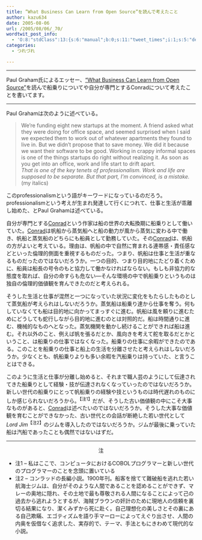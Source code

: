 ```yaml
---
title: ”What Business Can Learn from Open Source”を読んで考えたこと
author: kazu634
date: 2005-08-06
url: /2005/08/06/_70/
wordtwit_post_info:
  - 'O:8:"stdClass":13:{s:6:"manual";b:0;s:11:"tweet_times";i:1;s:5:"delay";i:0;s:7:"enabled";i:1;s:10:"separation";s:2:"60";s:7:"version";s:3:"3.7";s:14:"tweet_template";b:0;s:6:"status";i:2;s:6:"result";a:0:{}s:13:"tweet_counter";i:2;s:13:"tweet_log_ids";a:1:{i:0;i:1913;}s:9:"hash_tags";a:0:{}s:8:"accounts";a:1:{i:0;s:7:"kazu634";}}'
categories:
  - つれづれ

---
```

<div class="section">
<hr />
  
<p>
    Paul Graham氏によるエッセー、<a href="http://www.paulgraham.com/opensource.html" onclick="__gaTracker('send', 'event', 'outbound-article', 'http://www.paulgraham.com/opensource.html', '&#8220;What Business Can Learn from Open Source&#8221;');" target="blank">&#8220;What Business Can Learn from Open Source&#8221;</a>を読んで船乗りについてや自分が専門とするConradについて考えたことを書いてます。
</p>
  
<hr />
</p> 
  
<p>
    Paul Grahamは次のように述べている。
</p>
  
<p>
<blockquote>
      We&#8217;re funding eight new startups at the moment. A friend asked what they were doing for office space, and seemed surprised when I said we expected them to work out of whatever apartments they found to live in. But we didn&#8217;t propose that to save money. We did it because we want their software to be good. Working in crappy informal spaces is one of the things startups do right without realizing it. As soon as you get into an office, work and life start to drift apart. <br /><i>That is one of the key tenets of professionalism. Work and life are supposed to be separate. But that part, I&#8217;m convinced, is a mistake.</i> (my italics) </p>
</blockquote>
    
<p>
      このprofessionalismという語がキーワードになっているのだろう。professionalismという考えが生まれ発達して行くにつれて、仕事と生活が乖離し始めた、とPaul Grahamは述べている。
</p>
</p></p> 
  
<p>
    自分が専門とする<a href="http://ja.wikipedia.org/wiki/%E3%82%B3%E3%83%B3%E3%83%A9%E3%83%83%E3%83%89" onclick="__gaTracker('send', 'event', 'outbound-article', 'http://ja.wikipedia.org/wiki/%E3%82%B3%E3%83%B3%E3%83%A9%E3%83%83%E3%83%89', 'Conrad');" target="blank">Conrad</a>という作家は船の世界の大転換期に船乗りとして働いていた。<a href="http://ja.wikipedia.org/wiki/%E3%82%B3%E3%83%B3%E3%83%A9%E3%83%83%E3%83%89" onclick="__gaTracker('send', 'event', 'outbound-article', 'http://ja.wikipedia.org/wiki/%E3%82%B3%E3%83%B3%E3%83%A9%E3%83%83%E3%83%89', 'Conrad');" target="blank">Conrad</a>は帆船から蒸気船へと船の動力が風から蒸気に変わる中で働き、帆船と蒸気船のどちらにも船員として勤務していた。その<a href="http://ja.wikipedia.org/wiki/%E3%82%B3%E3%83%B3%E3%83%A9%E3%83%83%E3%83%89" onclick="__gaTracker('send', 'event', 'outbound-article', 'http://ja.wikipedia.org/wiki/%E3%82%B3%E3%83%B3%E3%83%A9%E3%83%83%E3%83%89', 'Conrad');" target="blank">Conrad</a>は、帆船の方がよいと考えている。理由は、帆船の中で自然に育まれる連帯感・責任感などといった倫理的側面を重視するものだった。つまり、帆船は仕事と生活が重なるものだったのではないだろうか。一つの目的、つまり目的地にたどり着くために、船員は船長の号令のもと協力して働かなければならない。もしも非協力的な態度を取れば、自分の命すらも危ない―そんな環境の中で帆船乗りというものは独自の倫理的価値観を育んできたのだと考えられる。
</p></p> 
  
<p>
    そうした生活と仕事が混然と一つになっていた状況に変化をもたらしたものとして蒸気船が考えられはしないだろうか。蒸気船は船乗り達から仕事を奪う。何もしていなくても船は目的地に向かってまっすぐに進む。帆船は風を頼りに進むためにどうしても蛇行しながら目的地に進むのとは対照的だ。船は時間通りに進む、機械的なものへとなった。蒸気機関を動かし続けることができれば船は進む。それ以外のこと、例えば帆を張るだとか、風向きを考えて舵を取るだとかということ、は船乗りの仕事ではなくなった。船乗りの仕事に余暇ができたのである。このことを船乗りの仕事と船上の生活を分離させたと考えられはしないだろうか。少なくとも、帆船乗りよりも多い余暇を汽船乗りは持っていた、と言うことはできる。
</p></p> 
  
<p>
    このように生活と仕事が分離し始めると、それまで職人芸のようにして伝達されてきた船乗りとして経験・技が伝達されなくなっていったのではないだろうか。新しい世代の船乗りにとって帆船乗りの経験や技というものは時代遅れのものにしか感じられないだろうから。<sup>【注1】</sup>だが、そうした古い価値観の中にこそ大事なものがあると、<a href="http://ja.wikipedia.org/wiki/%E3%82%B3%E3%83%B3%E3%83%A9%E3%83%83%E3%83%89" onclick="__gaTracker('send', 'event', 'outbound-article', 'http://ja.wikipedia.org/wiki/%E3%82%B3%E3%83%B3%E3%83%A9%E3%83%83%E3%83%89', 'Conrad');" target="blank">Conrad</a>は述べたいのではないだろうか。そうした大事な価値観を育むことができなかった、古い世代との会話が断絶した若い世代として<i>Lord Jim</i><sup>【注2】</sup>のジムを導入したのではないだろうか。ジムが最後に乗っていた船は汽船であったことも偶然ではないはずだ。
</p>
  
<hr />
  
<p>
<center>
      注
</center>
</p>
  
<ul>
<li>
      注1 &#8211; 私はここで、コンピュータにおけるCOBOLプログラマーと新しい世代のプログラマーのことを念頭に置いている
</li>
<li>
      注2 &#8211; コンラッドの長編小説。1900年刊。船客を捨てて難破船を逃れた若い航海士ジムは、自分がそのような人間であることを認めることができず、マレーの奥地に隠れ、その土地で最も尊敬される人間になることによって己の過去から逃れようとするが、海賊ブラウンの奸計のために現地人の信頼を裏切る結果になり、潔くみずから死に赴く。自己理想化の美しさとその裏にある自己欺瞞、エゴティズムを語り手マーローによってえぐり出させ、人間の内奥を仮借なく追求した、実存的で、テーマ、手法ともにきわめて現代的な小説。
</li>
</ul>
</div>